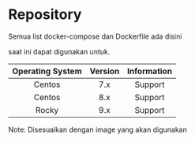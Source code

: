 # Repository
Semua list docker-compose dan Dockerfile ada disini

saat ini dapat digunakan untuk.

Operating System | Version | Information 
:-: | :-: | :-: 
Centos | 7.x | Support 
Centos | 8.x | Support
Rocky | 9.x | Support

Note: Disesuaikan dengan image yang akan digunakan
